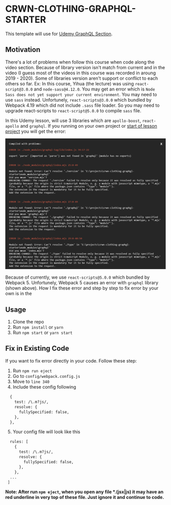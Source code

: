 # CRWN-CLOTHING-GRAPHQL-STARTER

This template will use for [Udemy GraphQL Section](https://www.udemy.com/course/complete-react-developer-zero-to-mastery).

## Motivation

There's a lot of problems when follow this course when code along the video section. Because of library version isn't match from current and in the video (I guess most of the videos in this course was recorded in aroung 2019 - 2020). Some of libraries version aren't support or conflict to each others so far.
Ex: In this course, Yihua (the lecture) was using `react-script@3.0.0` and `node-sass@4.12.0`. You may get an error which is `Node Sass does not yet support your current environment`. You may need to use `sass` instead. Unfortunely, `react-scripts@3.0.0` which bundled by Webpack 4.19 which did not include `.sass` file loader. So you may need to upgrade react-scripts to `react-script@5.0.0` to compile `sass` file.

In this Udemy lesson, will use 3 libraries which are `apollo-boost`, `react-apollo` and `graphql`. If you running on your own project or [start of lesson project](https://github.com/ZhangMYihua/graphql-lesson) you will get the error:

![Full error image](./repo-img/error.png 'Error cause by Webpack 5 and graphql')

Because of currently, we use `react-scripts@5.0.0` which bundled by Webpack 5. Unfortunely, Webpack 5 causes an error with `graphql` library (shown above). How I fix these error and step by step to fix error by your own is in the

## Usage

1. Clone the repo
2. Run `npm install` or `yarn`
3. Run `npm start` or `yarn start`

## Fix in Existing Code

If you want to fix error directly in your code. Follow these step:

1. Run `npm run eject`
2. Go to `config/webpack.config.js`
3. Move to `line 340`
4. Include these config following

```
  {
    test: /\.m?js/,
    resolve: {
      fullySpecified: false,
    },
  },
```

5. Your config file will look like this

```
  rules: [
    {
      test: /\.m?js/,
      resolve: {
        fullySpecified: false,
      },
    },
  ...
 ]
```

**Note: After run `npm eject`, when you open any file \*.(jsx|js) it may have an red underline in very top of these file. Just ignore it and continue to code.**

